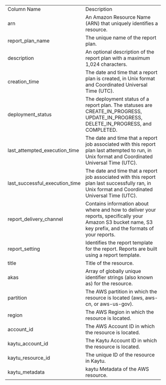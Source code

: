 <table>
	<tr><td>Column Name</td><td>Description</td></tr>
	<tr><td>arn</td><td>An Amazon Resource Name (ARN) that uniquely identifies a resource.</td></tr>
	<tr><td>report_plan_name</td><td>The unique name of the report plan.</td></tr>
	<tr><td>description</td><td>An optional description of the report plan with a maximum 1,024 characters.</td></tr>
	<tr><td>creation_time</td><td>The date and time that a report plan is created, in Unix format and Coordinated Universal Time (UTC).</td></tr>
	<tr><td>deployment_status</td><td>The deployment status of a report plan. The statuses are CREATE_IN_PROGRESS, UPDATE_IN_PROGRESS, DELETE_IN_PROGRESS, and COMPLETED.</td></tr>
	<tr><td>last_attempted_execution_time</td><td>The date and time that a report job associated with this report plan last attempted to run, in Unix format and Coordinated Universal Time (UTC).</td></tr>
	<tr><td>last_successful_execution_time</td><td>The date and time that a report job associated with this report plan last successfully ran, in Unix format and Coordinated Universal Time (UTC).</td></tr>
	<tr><td>report_delivery_channel</td><td>Contains information about where and how to deliver your reports, specifically your Amazon S3 bucket name, S3 key prefix, and the formats of your reports.</td></tr>
	<tr><td>report_setting</td><td>Identifies the report template for the report. Reports are built using a report template.</td></tr>
	<tr><td>title</td><td>Title of the resource.</td></tr>
	<tr><td>akas</td><td>Array of globally unique identifier strings (also known as) for the resource.</td></tr>
	<tr><td>partition</td><td>The AWS partition in which the resource is located (aws, aws-cn, or aws-us-gov).</td></tr>
	<tr><td>region</td><td>The AWS Region in which the resource is located.</td></tr>
	<tr><td>account_id</td><td>The AWS Account ID in which the resource is located.</td></tr>
	<tr><td>kaytu_account_id</td><td>The Kaytu Account ID in which the resource is located.</td></tr>
	<tr><td>kaytu_resource_id</td><td>The unique ID of the resource in Kaytu.</td></tr>
	<tr><td>kaytu_metadata</td><td>kaytu Metadata of the AWS resource.</td></tr>
</table>